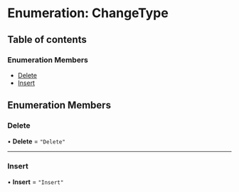 # Enumeration: ChangeType

## Table of contents

### Enumeration Members

-  [Delete](../../devkit/documents/ChangeType#delete)
-  [Insert](../../devkit/documents/ChangeType#insert)

## Enumeration Members

### Delete

• **Delete** = `"Delete"`

---

### Insert

• **Insert** = `"Insert"`
